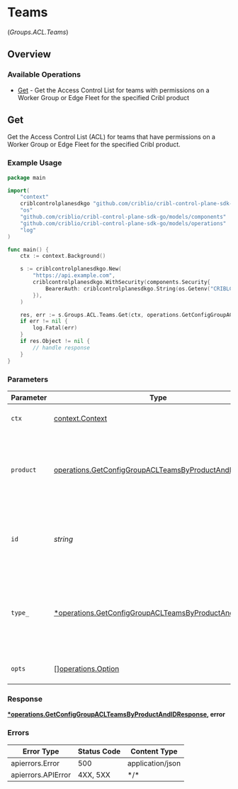 # Teams
(*Groups.ACL.Teams*)

## Overview

### Available Operations

* [Get](#get) - Get the Access Control List for teams with permissions on a Worker Group or Edge Fleet for the specified Cribl product

## Get

Get the Access Control List (ACL) for teams that have permissions on a Worker Group or Edge Fleet for the specified Cribl product.

### Example Usage

<!-- UsageSnippet language="go" operationID="getConfigGroupAclTeamsByProductAndId" method="get" path="/products/{product}/groups/{id}/acl/teams" -->
```go
package main

import(
	"context"
	criblcontrolplanesdkgo "github.com/criblio/cribl-control-plane-sdk-go"
	"os"
	"github.com/criblio/cribl-control-plane-sdk-go/models/components"
	"github.com/criblio/cribl-control-plane-sdk-go/models/operations"
	"log"
)

func main() {
    ctx := context.Background()

    s := criblcontrolplanesdkgo.New(
        "https://api.example.com",
        criblcontrolplanesdkgo.WithSecurity(components.Security{
            BearerAuth: criblcontrolplanesdkgo.String(os.Getenv("CRIBLCONTROLPLANE_BEARER_AUTH")),
        }),
    )

    res, err := s.Groups.ACL.Teams.Get(ctx, operations.GetConfigGroupACLTeamsByProductAndIDProductEdge, "<id>", operations.GetConfigGroupACLTeamsByProductAndIDTypeMacros.ToPointer())
    if err != nil {
        log.Fatal(err)
    }
    if res.Object != nil {
        // handle response
    }
}
```

### Parameters

| Parameter                                                                                                                        | Type                                                                                                                             | Required                                                                                                                         | Description                                                                                                                      |
| -------------------------------------------------------------------------------------------------------------------------------- | -------------------------------------------------------------------------------------------------------------------------------- | -------------------------------------------------------------------------------------------------------------------------------- | -------------------------------------------------------------------------------------------------------------------------------- |
| `ctx`                                                                                                                            | [context.Context](https://pkg.go.dev/context#Context)                                                                            | :heavy_check_mark:                                                                                                               | The context to use for the request.                                                                                              |
| `product`                                                                                                                        | [operations.GetConfigGroupACLTeamsByProductAndIDProduct](../../models/operations/getconfiggroupaclteamsbyproductandidproduct.md) | :heavy_check_mark:                                                                                                               | Name of the Cribl product that contains the Worker Group or Edge Fleet.                                                          |
| `id`                                                                                                                             | *string*                                                                                                                         | :heavy_check_mark:                                                                                                               | The <code>id</code> of the Worker Group or Edge Fleet to get the team ACL for.                                                   |
| `type_`                                                                                                                          | [*operations.GetConfigGroupACLTeamsByProductAndIDType](../../models/operations/getconfiggroupaclteamsbyproductandidtype.md)      | :heavy_minus_sign:                                                                                                               | Filter for limiting the response to ACL entries for the specified RBAC resource type.                                            |
| `opts`                                                                                                                           | [][operations.Option](../../models/operations/option.md)                                                                         | :heavy_minus_sign:                                                                                                               | The options for this request.                                                                                                    |

### Response

**[*operations.GetConfigGroupACLTeamsByProductAndIDResponse](../../models/operations/getconfiggroupaclteamsbyproductandidresponse.md), error**

### Errors

| Error Type         | Status Code        | Content Type       |
| ------------------ | ------------------ | ------------------ |
| apierrors.Error    | 500                | application/json   |
| apierrors.APIError | 4XX, 5XX           | \*/\*              |
